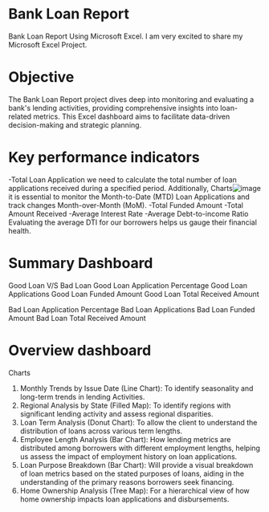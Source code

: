 # Bank Loan Report 
Bank Loan Report Using Microsoft Excel.
I am very excited to share my Microsoft Excel Project.
# Objective
The Bank Loan Report project dives deep into monitoring and evaluating a bank's lending activities, providing comprehensive insights into loan- related metrics.
This Excel dashboard aims to facilitate data-driven decision-making and strategic planning.
# Key performance indicators
-Total Loan Application
    we need to calculate the total number of loan applications received during a specified period. Additionally, Charts![image](https://github.com/MyProjects-5/Bank_Loan_Report/assets/140932670/6358cb48-7964-4c44-910d-bca2fa329239)
it is essential to monitor the Month-to-Date (MTD) Loan Applications and track changes Month-over-Month (MoM).
-Total Funded Amount
-Total Amount Received
-Average Interest Rate
-Average Debt-to-income Ratio
    Evaluating the average DTI for our borrowers helps us gauge their financial health.
# Summary Dashboard
  Good Loan V/S Bad Loan
Good Loan Application Percentage
Good Loan Applications
Good Loan Funded Amount
Good Loan Total Received Amount

Bad Loan Application Percentage
Bad Loan Applications
Bad Loan Funded Amount
Bad Loan Total Received Amount 

# Overview dashboard
  Charts

1. Monthly Trends by Issue Date (Line Chart): To identify seasonality and long-term trends in lending Activities.
2. Regional Analysis by State (Filled Map): To identify regions with significant lending activity and assess regional disparities.
3. Loan Term Analysis (Donut Chart): To allow the client to understand the distribution of loans across various term lengths.
4. Employee Length Analysis (Bar Chart): How lending metrics are distributed among borrowers with different employment lengths, helping us assess the impact of employment history on loan applications.
5. Loan Purpose Breakdown (Bar Chart): Will provide a visual breakdown of loan metrics based on the stated purposes of loans, aiding in the understanding of the primary reasons borrowers seek financing.
6. Home Ownership Analysis (Tree Map): For a hierarchical view of how home ownership impacts loan applications and disbursements.






